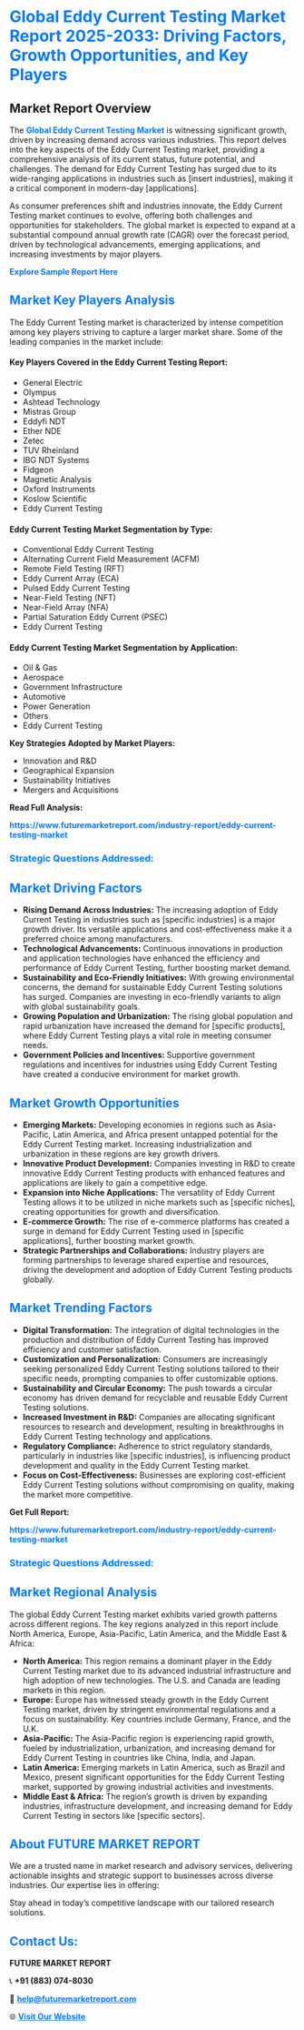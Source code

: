 <h1 style="color: #007BFF;">Global Eddy Current Testing Market Report 2025-2033: Driving Factors, Growth Opportunities, and Key Players</h1>

<section id="overview">
<h2>Market Report Overview</h2>
<p>The <a href="https://www.futuremarketreport.com/industry-report/eddy-current-testing-market" style="color: #007BFF; text-decoration: none;"><strong>Global Eddy Current Testing Market</strong></a> is witnessing significant growth, driven by increasing demand across various industries. This report delves into the key aspects of the Eddy Current Testing market, providing a comprehensive analysis of its current status, future potential, and challenges. The demand for Eddy Current Testing has surged due to its wide-ranging applications in industries such as [insert industries], making it a critical component in modern-day [applications].</p>
<p>As consumer preferences shift and industries innovate, the Eddy Current Testing market continues to evolve, offering both challenges and opportunities for stakeholders. The global market is expected to expand at a substantial compound annual growth rate (CAGR) over the forecast period, driven by technological advancements, emerging applications, and increasing investments by major players.</p>
</section>

<section id="overview">
<p><a href="https://www.futuremarketreport.com/request-sample/reportId=99813" style="color: #007BFF; text-decoration: none;"><strong>Explore Sample Report Here</strong></a></p>
</section>

<section id="key-players">
<h2 style="color: #007BFF;">Market Key Players Analysis</h2>
<p>The Eddy Current Testing market is characterized by intense competition among key players striving to capture a larger market share. Some of the leading companies in the market include:</p>
<h4>Key Players Covered in the Eddy Current Testing Report:</h4>
<ul><li>General Electric</li><li>Olympus</li><li>Ashtead Technology</li><li>Mistras Group</li><li>Eddyfi NDT</li><li>Ether NDE</li><li>Zetec</li><li>TUV Rheinland</li><li>IBG NDT Systems</li><li>Fidgeon</li><li>Magnetic Analysis</li><li>Oxford Instruments</li><li>Koslow Scientific</li><li>Eddy Current Testing</li></ul>
<h4>Eddy Current Testing Market Segmentation by Type:</h4>
<ul><li>Conventional Eddy Current Testing</li><li>Alternating Current Field Measurement (ACFM)</li><li>Remote Field Testing (RFT)</li><li>Eddy Current Array (ECA)</li><li>Pulsed Eddy Current Testing</li><li>Near-Field Testing (NFT)</li><li>Near-Field Array (NFA)</li><li>Partial Saturation Eddy Current (PSEC)</li><li>Eddy Current Testing</li></ul>

<h4>Eddy Current Testing Market Segmentation by Application:</h4>
<ul><li>Oil &amp; Gas</li><li>Aerospace</li><li>Government Infrastructure</li><li>Automotive</li><li>Power Generation</li><li>Others</li><li>Eddy Current Testing</li></ul>
<p><strong>Key Strategies Adopted by Market Players:</strong></p>
<ul>
<li>Innovation and R&D</li>
<li>Geographical Expansion</li>
<li>Sustainability Initiatives</li>
<li>Mergers and Acquisitions</li>
</ul>
</section>

<section>
<p><strong>Read Full Analysis: </strong></p><a href="https://www.futuremarketreport.com/industry-report/eddy-current-testing-market" style="color: #007BFF; text-decoration: none;"><strong>https://www.futuremarketreport.com/industry-report/eddy-current-testing-market</strong></a>
<h3 style="color: #007BFF;">Strategic Questions Addressed:</h3>
</section>

<section id="driving-factors">
<h2 style="color: #007BFF;">Market Driving Factors</h2>
<ul>
<li><strong>Rising Demand Across Industries:</strong> The increasing adoption of Eddy Current Testing in industries such as [specific industries] is a major growth driver. Its versatile applications and cost-effectiveness make it a preferred choice among manufacturers.</li>
<li><strong>Technological Advancements:</strong> Continuous innovations in production and application technologies have enhanced the efficiency and performance of Eddy Current Testing, further boosting market demand.</li>
<li><strong>Sustainability and Eco-Friendly Initiatives:</strong> With growing environmental concerns, the demand for sustainable Eddy Current Testing solutions has surged. Companies are investing in eco-friendly variants to align with global sustainability goals.</li>
<li><strong>Growing Population and Urbanization:</strong> The rising global population and rapid urbanization have increased the demand for [specific products], where Eddy Current Testing plays a vital role in meeting consumer needs.</li>
<li><strong>Government Policies and Incentives:</strong> Supportive government regulations and incentives for industries using Eddy Current Testing have created a conducive environment for market growth.</li>
</ul>
</section>

<section id="growth-opportunities">
<h2 style="color: #007BFF;">Market Growth Opportunities</h2>
<ul>
<li><strong>Emerging Markets:</strong> Developing economies in regions such as Asia-Pacific, Latin America, and Africa present untapped potential for the Eddy Current Testing market. Increasing industrialization and urbanization in these regions are key growth drivers.</li>
<li><strong>Innovative Product Development:</strong> Companies investing in R&D to create innovative Eddy Current Testing products with enhanced features and applications are likely to gain a competitive edge.</li>
<li><strong>Expansion into Niche Applications:</strong> The versatility of Eddy Current Testing allows it to be utilized in niche markets such as [specific niches], creating opportunities for growth and diversification.</li>
<li><strong>E-commerce Growth:</strong> The rise of e-commerce platforms has created a surge in demand for Eddy Current Testing used in [specific applications], further boosting market growth.</li>
<li><strong>Strategic Partnerships and Collaborations:</strong> Industry players are forming partnerships to leverage shared expertise and resources, driving the development and adoption of Eddy Current Testing products globally.</li>
</ul>
</section>

<section id="trending-factors">
<h2 style="color: #007BFF;">Market Trending Factors</h2>
<ul>
<li><strong>Digital Transformation:</strong> The integration of digital technologies in the production and distribution of Eddy Current Testing has improved efficiency and customer satisfaction.</li>
<li><strong>Customization and Personalization:</strong> Consumers are increasingly seeking personalized Eddy Current Testing solutions tailored to their specific needs, prompting companies to offer customizable options.</li>
<li><strong>Sustainability and Circular Economy:</strong> The push towards a circular economy has driven demand for recyclable and reusable Eddy Current Testing solutions.</li>
<li><strong>Increased Investment in R&D:</strong> Companies are allocating significant resources to research and development, resulting in breakthroughs in Eddy Current Testing technology and applications.</li>
<li><strong>Regulatory Compliance:</strong> Adherence to strict regulatory standards, particularly in industries like [specific industries], is influencing product development and quality in the Eddy Current Testing market.</li>
<li><strong>Focus on Cost-Effectiveness:</strong> Businesses are exploring cost-efficient Eddy Current Testing solutions without compromising on quality, making the market more competitive.</li>
</ul>
</section>

<section>
<p><strong>Get Full Report: </strong></p><a href="https://www.futuremarketreport.com/industry-report/eddy-current-testing-market" style="color: #007BFF; text-decoration: none;"><strong>https://www.futuremarketreport.com/industry-report/eddy-current-testing-market</strong></a>
<h3 style="color: #007BFF;">Strategic Questions Addressed:</h3>
</section>


<section id="regional-analysis">
<h2 style="color: #007BFF;">Market Regional Analysis</h2>
<p>The global Eddy Current Testing market exhibits varied growth patterns across different regions. The key regions analyzed in this report include North America, Europe, Asia-Pacific, Latin America, and the Middle East & Africa:</p>
<ul>
<li><strong>North America:</strong> This region remains a dominant player in the Eddy Current Testing market due to its advanced industrial infrastructure and high adoption of new technologies. The U.S. and Canada are leading markets in this region.</li>
<li><strong>Europe:</strong> Europe has witnessed steady growth in the Eddy Current Testing market, driven by stringent environmental regulations and a focus on sustainability. Key countries include Germany, France, and the U.K.</li>
<li><strong>Asia-Pacific:</strong> The Asia-Pacific region is experiencing rapid growth, fueled by industrialization, urbanization, and increasing demand for Eddy Current Testing in countries like China, India, and Japan.</li>
<li><strong>Latin America:</strong> Emerging markets in Latin America, such as Brazil and Mexico, present significant opportunities for the Eddy Current Testing market, supported by growing industrial activities and investments.</li>
<li><strong>Middle East & Africa:</strong> The region’s growth is driven by expanding industries, infrastructure development, and increasing demand for Eddy Current Testing in sectors like [specific sectors].</li>
</ul>
</section>

<footer>
<h2 style="color: #007BFF;">About FUTURE MARKET REPORT</h2>
<p>We are a trusted name in market research and advisory services, delivering actionable insights and strategic support to businesses across diverse industries. Our expertise lies in offering:</p>

<p>Stay ahead in today’s competitive landscape with our tailored research solutions.</p>

<h2 style="color: #007BFF;">Contact Us:</h2>
<p><strong>FUTURE MARKET REPORT</strong></p>
<p>📞 <strong>+91 (883) 074-8030</strong></p>
<p>📧 <strong><a href="mailto:help@futuremarketreport.com" style="color: #007BFF;">help@futuremarketreport.com</a></strong></p>
<p>🌐 <strong><a href="https://www.futuremarketreport.com/" style="color: #007BFF;">Visit Our Website</a></strong></p>
</footer>